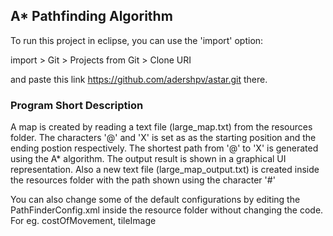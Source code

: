 ## A* Pathfinding Algorithm

To run this project in eclipse, you can use the 'import' option:

import > Git > Projects from Git > Clone URI

and paste this link https://github.com/adershpv/astar.git there.

### Program Short Description

A map is created by reading a text file (large_map.txt) from the resources folder. The characters '@' and 'X' is set as as the starting position and the ending postion respectively.
The shortest path from '@' to 'X' is generated using the A* algorithm.
The output result is shown in a graphical UI representation. Also a new text file (large_map_output.txt) is created inside the resources folder with the path shown using the character '#'

You can also change some of the default configurations by editing the PathFinderConfig.xml inside the resource folder without changing the code.
For eg. costOfMovement, tileImage
